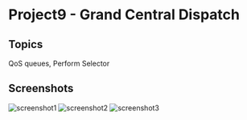 # Project9 - Grand Central Dispatch 

## Topics
QoS queues, Perform Selector

## Screenshots
![screenshot1](https://github.com/khumargirdhar/100DaysOfSwift/blob/main/11-Project9/Screenshots/P9-01.png)
![screenshot2](https://github.com/khumargirdhar/100DaysOfSwift/blob/main/11-Project9/Screenshots/P9-02.png)
![screenshot3](https://github.com/khumargirdhar/100DaysOfSwift/blob/main/11-Project9/Screenshots/P9-03.png)